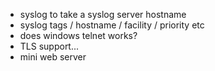 * syslog to take a syslog server hostname
* syslog tags / hostname / facility / priority etc
* does windows telnet works?
* TLS support...
* mini web server
